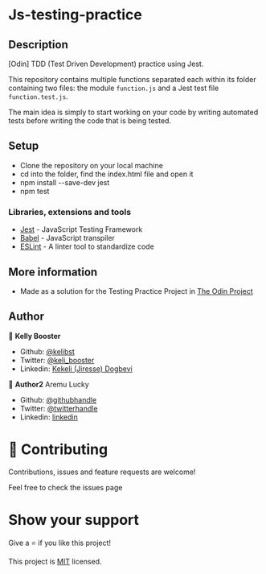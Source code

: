 # Js-testing-practice

## Description

[Odin] TDD (Test Driven Development) practice using Jest.

This repository contains multiple functions separated each within its folder containing two files: the module `function.js` and a Jest test file `function.test.js`.

The main idea is simply to start working on your code by writing automated tests before writing the code that is being tested.

## Setup

- Clone the repository on your local machine
- cd into the folder, find the index.html file and open it
- npm install --save-dev jest
- npm test

### Libraries, extensions and tools

- [Jest](https://jestjs.io/) - JavaScript Testing Framework
- [Babel](https://babeljs.io/) - JavaScript transpiler
- [ESLint](https://eslint.org/) - A linter tool to standardize code

## More information

- Made as a solution for the Testing Practice Project in [The Odin Project](https://www.theodinproject.com/lessons/testing-practice)

## Author

👤 **Kelly Booster**

- Github: [@kelibst](https://github.com/kelibst)
- Twitter: [@keli_booster](https://twitter.com/keli_booster)
- Linkedin: [Kekeli (Jiresse) Dogbevi
](https://www.linkedin.com/in/kekeli-dogbevi-jiresse/)

👤 **Author2**
Aremu Lucky

- Github: [@githubhandle](https://github.com/Luckyaremu)
- Twitter: [@twitterhandle](@luckyaremu)
- Linkedin: [linkedin]()

# 🤝 Contributing
Contributions, issues and feature requests are welcome!

Feel free to check the issues page

# Show your support
Give a ⭐️ if you like this project!

This project is [MIT](lic.url) licensed.